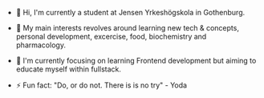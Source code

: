 - 👋 Hi, I'm currently a student at Jensen Yrkeshögskola in Gothenburg.
- 👀 My main interests revolves around learning new tech & concepts, personal development, excercise, food, biochemistry and pharmacology.
- 🌱 I'm currently focusing on learning Frontend development but aiming to educate myself within fullstack.

- ⚡ Fun fact: "Do, or do not. There is is no try" - Yoda

<!---
Smustus/Smustus is a ✨ special ✨ repository because its `README.md` (this file) appears on your GitHub profile.
You can click the Preview link to take a look at your changes.
--->
